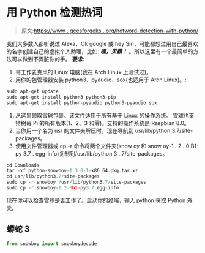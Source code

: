 # 用 Python 检测热词

> 原文:[https://www . geesforgeks . org/hotword-detection-with-python/](https://www.geeksforgeeks.org/hotword-detection-with-python/)

我们大多数人都听说过 Alexa、Ok google 或 hey Siri，可能都想过用自己最喜欢的名字创建自己的虚拟个人助理，比如: ***嘿，灭霸！*** 。所以这里有一个最简单的方法可以做到不弄脏你的手。
**要求:**

1.  带工作麦克风的 Linux 电脑(我在 Arch Linux 上测试过)。
2.  用你的包管理器安装 python3、pyaudio、sox(也适用于 Arch Linux)。:

```py
sudo apt-get update
sudo apt-get install python3 python3-pip
sudo apt-get install python-pyaudio python3-pyaudio sox
```

1.  从[这里](http://ftp5.gwdg.de/pub/linux/archlinux/community/os/x86_64//python-snowboy-1.3.0-1-x86_64.pkg.tar.xz)领取雪球包裹。该文件适用于所有基于 Linux 的操作系统。
    雪球也支持树莓 Pi 的所有版本(1、2、3 和零)。支持的操作系统是 Raspbian 8.0。
2.  当你用一个名为 usr 的文件夹解压时。现在导航到 usr/lib/python 3.7/site-packages。
3.  使用文件管理器或 cp -r 命令将两个文件夹(snow oy 和 snow oy-1 . 2 . 0 B1-py 3.7 . egg-info)复制到/usr/lib/python 3 . 7/site-packages。

```py
cd Downloads
tar -xf python-snowboy-1.3.0-1-x86_64.pkg.tar.xz
cd usr/lib/python3.7/site-packages
sudo cp -r snowboy /usr/lib/python3.7/site-packages
sudo cp -r snowboy-1.2.0b1-py3.7.egg-info
```

现在你可以检查雪球是否工作了。启动你的终端，输入 python 获取 Python 外壳。

## 蟒蛇 3

```py
from snowboy import snowboydecode
```